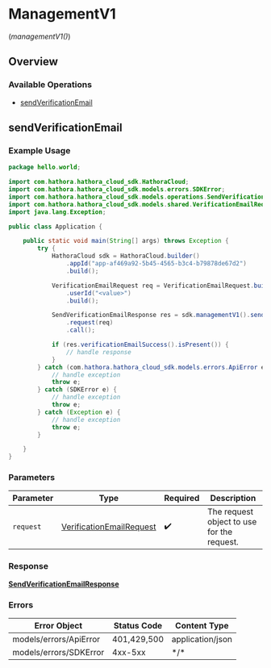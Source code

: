 # ManagementV1
(*managementV1()*)

## Overview

 

### Available Operations

* [sendVerificationEmail](#sendverificationemail)

## sendVerificationEmail

### Example Usage

```java
package hello.world;

import com.hathora.hathora_cloud_sdk.HathoraCloud;
import com.hathora.hathora_cloud_sdk.models.errors.SDKError;
import com.hathora.hathora_cloud_sdk.models.operations.SendVerificationEmailResponse;
import com.hathora.hathora_cloud_sdk.models.shared.VerificationEmailRequest;
import java.lang.Exception;

public class Application {

    public static void main(String[] args) throws Exception {
        try {
            HathoraCloud sdk = HathoraCloud.builder()
                .appId("app-af469a92-5b45-4565-b3c4-b79878de67d2")
                .build();

            VerificationEmailRequest req = VerificationEmailRequest.builder()
                .userId("<value>")
                .build();

            SendVerificationEmailResponse res = sdk.managementV1().sendVerificationEmail()
                .request(req)
                .call();

            if (res.verificationEmailSuccess().isPresent()) {
                // handle response
            }
        } catch (com.hathora.hathora_cloud_sdk.models.errors.ApiError e) {
            // handle exception
            throw e;
        } catch (SDKError e) {
            // handle exception
            throw e;
        } catch (Exception e) {
            // handle exception
            throw e;
        }

    }
}
```

### Parameters

| Parameter                                                                   | Type                                                                        | Required                                                                    | Description                                                                 |
| --------------------------------------------------------------------------- | --------------------------------------------------------------------------- | --------------------------------------------------------------------------- | --------------------------------------------------------------------------- |
| `request`                                                                   | [VerificationEmailRequest](../../models/shared/VerificationEmailRequest.md) | :heavy_check_mark:                                                          | The request object to use for the request.                                  |

### Response

**[SendVerificationEmailResponse](../../models/operations/SendVerificationEmailResponse.md)**

### Errors

| Error Object           | Status Code            | Content Type           |
| ---------------------- | ---------------------- | ---------------------- |
| models/errors/ApiError | 401,429,500            | application/json       |
| models/errors/SDKError | 4xx-5xx                | \*\/*                  |
